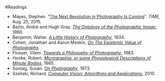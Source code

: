 #Readings


* Mayes, Stephen. "[The Next Revolution in Photography Is Coming](http://time.com/4003527/future-of-photography/)". *TIME*, Aug. 25, 2015.
* Bazin, André and Hugh Gray. [*The Ontology of the Photographic Image*](http://cmuems.com/excap/readings/bazin-ontology-photographic-image.pdf), 1960.* Benjamin, Walter. [*A Little History of Photography*](http://cmuems.com/excap/readings/benjamin-little-history-of-photography.pdf), 1934.* Cohen, Jonathan and Aaron Meskin. [*On The Epistemic Value of Photographs*](http://cmuems.com/excap/readings/cohen-epistemic-value-of-photographs.pdf)* Flusser, Vilem. [*Towards a Philosophy of Photography*](http://cmuems.com/excap/readings/flusser-towards-a-philosophy-of-photography.pdf), 1983.* Hooke, Robert. [*Micrographia, or some Physiological Descriptions of Minute Bodies*](http://cmuems.com/excap/readings/hooke-micrographia-1665.pdf), 1665.
* Sontag, Susan. [*On Photography*](http://cmuems.com/excap/readings/sontag-on-photography.pdf), 1973.* Szeliski, Richard. [*Computer Vision: Algorithms and Applications*](http://szeliski.org/Book/), 2010.
